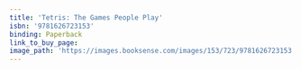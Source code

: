 ```yaml
---
title: 'Tetris: The Games People Play'
isbn: '9781626723153'
binding: Paperback
link_to_buy_page:
image_path: 'https://images.booksense.com/images/153/723/9781626723153.jpg'
---
```



